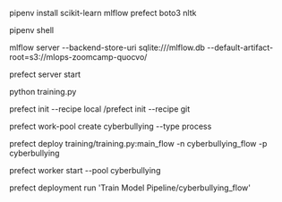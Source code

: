 pipenv install scikit-learn mlflow prefect boto3 nltk

pipenv shell

mlflow server  --backend-store-uri sqlite:///mlflow.db --default-artifact-root=s3://mlops-zoomcamp-quocvo/

prefect server start

python training.py

prefect init --recipe local /prefect init --recipe git

prefect work-pool create cyberbullying --type process

prefect deploy training/training.py:main_flow -n cyberbullying_flow -p cyberbullying

prefect worker start --pool cyberbullying

prefect deployment run 'Train Model Pipeline/cyberbullying_flow'